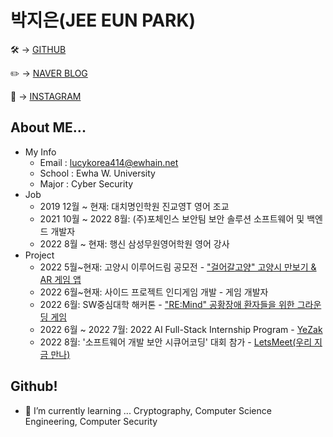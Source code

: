# 박지은(JEE EUN PARK)

🛠   → [GITHUB](https://github.com/lucykorea414)

✏️   → [NAVER BLOG](https://blog.naver.com/lucykorea414)

💖   → [INSTAGRAM](https://www.instagram.com/lucykorea414/)


## About ME...

- My Info
    - Email : lucykorea414@ewhain.net
    - School : Ewha W. University
    - Major : Cyber Security
- Job
    - 2019 12월 ~ 현재: 대치명인학원 진교영T 영어 조교
    - 2021 10월 ~ 2022 8월: (주)포체인스 보안팀 보안 솔루션 소프트웨어 및 백엔드 개발자
    - 2022 8월 ~ 현재: 행신 삼성무원영어학원 영어 강사
- Project
    - 2022 5월~현재: 고양시 이루어드림 공모전 - <a href="https://github.com/Dream-Goyang">"걸어갈고양" 고양시 만보기 & AR 게임 앱</a>
    - 2022 6월~현재: 사이드 프로젝트 인디게임 개발 - 게임 개발자
    - 2022 6월: SW중심대학 해커톤 - <a href="https://github.com/lucykorea414/Digital_Remedy">"RE:Mind" 공황장애 환자들을 위한 그라운딩 게임</a>
    - 2022 6월 ~ 2022 7월: 2022 AI Full-Stack Internship Program - <a href="https://github.com/YeZak">YeZak</a>
    - 2022 8월: '소프트웨어 개발 보안 시큐어코딩' 대회 참가 - <a href="https://github.com/CYZ-LetsMeet">LetsMeet(우리 지금 만나)</a>

## Github!
- 🌱 I’m currently learning ... Cryptography, Computer Science Engineering, Computer Security

<!--
**lucykorea414/lucykorea414** is a ✨ _special_ ✨ repository because its `README.md` (this file) appears on your GitHub profile.

Here are some ideas to get you started:

- 🔭 I’m currently working on ...
- 🌱 I’m currently learning ...
- 👯 I’m looking to collaborate on ...
- 🤔 I’m looking for help with ...
- 💬 Ask me about ...
- 📫 How to reach me: ...
- 😄 Pronouns: ...
- ⚡ Fun fact: ...


    - 2022 4월~(잠시 중단): “채터붐:일시적 채팅방" 프로젝트 백엔드 개발자
-->
